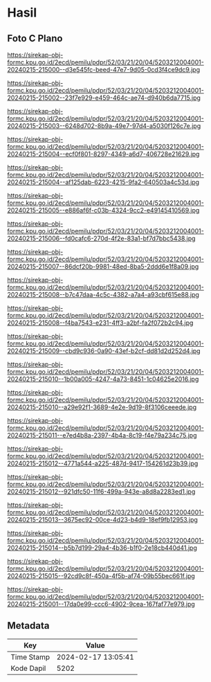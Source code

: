 # Hasil

## Foto C Plano

https://sirekap-obj-formc.kpu.go.id/2ecd/pemilu/pdpr/52/03/21/20/04/5203212004001-20240215-215000--d3e545fc-beed-47e7-9d05-0cd3f4ce9dc9.jpg

https://sirekap-obj-formc.kpu.go.id/2ecd/pemilu/pdpr/52/03/21/20/04/5203212004001-20240215-215002--23f7e929-e459-464c-ae74-d940b6da7715.jpg

https://sirekap-obj-formc.kpu.go.id/2ecd/pemilu/pdpr/52/03/21/20/04/5203212004001-20240215-215003--6248d702-8b9a-49e7-97d4-a5030f126c7e.jpg

https://sirekap-obj-formc.kpu.go.id/2ecd/pemilu/pdpr/52/03/21/20/04/5203212004001-20240215-215004--ecf0f801-8297-4349-a6d7-406728e21629.jpg

https://sirekap-obj-formc.kpu.go.id/2ecd/pemilu/pdpr/52/03/21/20/04/5203212004001-20240215-215004--af125dab-6223-4215-9fa2-640503a4c53d.jpg

https://sirekap-obj-formc.kpu.go.id/2ecd/pemilu/pdpr/52/03/21/20/04/5203212004001-20240215-215005--e886af6f-c03b-4324-9cc2-e49145410569.jpg

https://sirekap-obj-formc.kpu.go.id/2ecd/pemilu/pdpr/52/03/21/20/04/5203212004001-20240215-215006--fd0cafc6-270d-4f2e-83a1-bf7d7bbc5438.jpg

https://sirekap-obj-formc.kpu.go.id/2ecd/pemilu/pdpr/52/03/21/20/04/5203212004001-20240215-215007--86dcf20b-9981-48ed-8ba5-2ddd6e1f8a09.jpg

https://sirekap-obj-formc.kpu.go.id/2ecd/pemilu/pdpr/52/03/21/20/04/5203212004001-20240215-215008--b7c47daa-4c5c-4382-a7a4-a93cbf615e88.jpg

https://sirekap-obj-formc.kpu.go.id/2ecd/pemilu/pdpr/52/03/21/20/04/5203212004001-20240215-215008--f4ba7543-e231-4ff3-a2bf-fa2f072b2c94.jpg

https://sirekap-obj-formc.kpu.go.id/2ecd/pemilu/pdpr/52/03/21/20/04/5203212004001-20240215-215009--cbd9c936-0a90-43ef-b2cf-dd81d2d252d4.jpg

https://sirekap-obj-formc.kpu.go.id/2ecd/pemilu/pdpr/52/03/21/20/04/5203212004001-20240215-215010--1b00a005-4247-4a73-8451-1c04625e2016.jpg

https://sirekap-obj-formc.kpu.go.id/2ecd/pemilu/pdpr/52/03/21/20/04/5203212004001-20240215-215010--a29e92f1-3689-4e2e-9d19-8f3106ceeede.jpg

https://sirekap-obj-formc.kpu.go.id/2ecd/pemilu/pdpr/52/03/21/20/04/5203212004001-20240215-215011--e7ed4b8a-2397-4b4a-8c19-f4e79a234c75.jpg

https://sirekap-obj-formc.kpu.go.id/2ecd/pemilu/pdpr/52/03/21/20/04/5203212004001-20240215-215012--4771a544-a225-487d-9417-154261d23b39.jpg

https://sirekap-obj-formc.kpu.go.id/2ecd/pemilu/pdpr/52/03/21/20/04/5203212004001-20240215-215012--921dfc50-11f6-499a-943e-a8d8a2283ed1.jpg

https://sirekap-obj-formc.kpu.go.id/2ecd/pemilu/pdpr/52/03/21/20/04/5203212004001-20240215-215013--3675ec92-00ce-4d23-b4d9-18ef9fb12953.jpg

https://sirekap-obj-formc.kpu.go.id/2ecd/pemilu/pdpr/52/03/21/20/04/5203212004001-20240215-215014--b5b7d199-29a4-4b36-b1f0-2e18cb440d41.jpg

https://sirekap-obj-formc.kpu.go.id/2ecd/pemilu/pdpr/52/03/21/20/04/5203212004001-20240215-215015--92cd9c8f-450a-4f5b-af74-09b55bec661f.jpg

https://sirekap-obj-formc.kpu.go.id/2ecd/pemilu/pdpr/52/03/21/20/04/5203212004001-20240215-215001--17da0e99-ccc6-4902-9cea-167faf77e979.jpg


## Metadata

| Key        | Value               |
| ---------- | ------------------- |
| Time Stamp | 2024-02-17 13:05:41 |
| Kode Dapil | 5202                |



